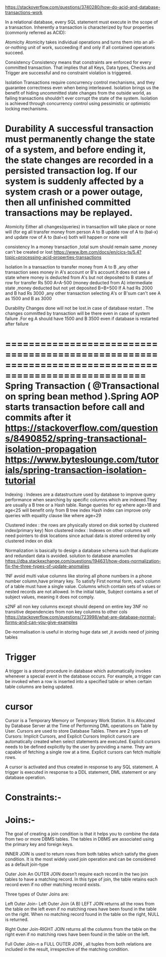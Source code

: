 
https://stackoverflow.com/questions/3740280/how-do-acid-and-database-transactions-work

In a relational database, every SQL statement must execute in the scope of a transaction.
Inherently a transaction is characterized by four properties (commonly referred as ACID):

Atomicity
Atomicity takes individual operations and turns them into an all-or-nothing unit of work, 
succeeding if and only if all contained operations succeed.

Consistency
Consistency means that constraints are enforced for every committed transaction. 
That implies that all Keys, Data types, Checks and Trigger are successful and no constraint 
violation is triggered.

Isolation
Transactions require concurrency control mechanisms, and they guarantee correctness even
when being interleaved. Isolation brings us the benefit of hiding uncommitted state changes 
from the outside world, as failing transactions shouldn’t ever corrupt the state of the system. 
Isolation is achieved through concurrency control using pessimistic or optimistic locking mechanisms.

Durability
A successful transaction must permanently change the state of a system, and before ending it, 
the state changes are recorded in a persisted transaction log.
If our system is suddenly affected by a system crash or a power outage, then all unfinished 
committed transactions may be replayed.
=====================================================================================================
Atomicity Either all changes(queries) in transaction will take place
or none will (for eg all transfer money from person A to B
update row of A to (bal-x) and update row of A to (bal+x) both will
happen or none will

consistency
In a money transaction ,total sum should remain same ,money
can't be created or lost
https://www.ibm.com/docs/en/cics-ts/5.4?topic=processing-acid-properties-transactions


Isolation
In a transaction to transfer money from A to B ,any other transaction sees money in A's account or B's account.It does not see a state where money is deducted from A's but not deposited to B
states of row
for transfer Rs 500
A=A-500 (money deducted from A)
intermediate state ,money deducted but not yet deposited
B=B+500
If A had Rs 2000 and B had Rs 3000 ,any other transaction selecting
A's or B'sum can't see A as 1500 and B as 3000

Durability
Changes done will not be lost.in case of database restart .
The changes committed by transaction will be there even in case of system failure .For eg A should have 1500 and B 3500 even if database is restarted after failure

======================================================================================================
Spring Transaction ( @Transactional on spring bean method ).Spring AOP starts transaction before call and
commits after it
https://stackoverflow.com/questions/8490852/spring-transactional-isolation-propagation
https://www.byteslounge.com/tutorials/spring-transaction-isolation-tutorial
======================================================================================================
Indexing : Indexes are a datastructure used by database to improve query performance when searching 
by specific columns which are indexed.They are usually a B tree or a Hash table.
Range queries for eg where age>18 and age<25 will benefit only from B tree index
Hash index can improve only queries with equality clause like where age=29

Clustered index : the rows are physically stored on disk sorted by clustered index(primary key)
Non clustered index : Indexes on other columns will need  pointers to disk locations since actual data
is stored ordered by only clustered index on disk

Normalization is basically to design a database schema such that duplicate and redundant data is avoided.
solution to database anamolies https://dba.stackexchange.com/questions/194631/how-does-normalization-fix-the-three-types-of-update-anomalies

1NF avoid multi value columns like storing all phone numbers in a phone number column,have primary key.
To satisfy First normal form, each column of a table must have a single value. Columns which contain sets 
of values or nested records are not allowed.
In the initial table, Subject contains a set of subject values, meaning it does not comply.

s2NF all non key columns except should depend on entire key
3NF no transitive dependencies from non key columns to other cols
https://stackoverflow.com/questions/723998/what-are-database-normal-forms-and-can-you-give-examples

De-normalisation is useful in storing huge data set ,it avoids need of joining tables


Trigger
================
A trigger is a stored procedure in database which automatically invokes whenever a 
special event in the database occurs. For example, a trigger can be invoked when a row is 
inserted into a specified table or when certain table columns are being updated.

cursor
================
Cursor is a Temporary Memory or Temporary Work Station. 
It is Allocated by Database Server at the Time of Performing DML operations on Table by User.
Cursors are used to store Database Tables. 
There are 2 types of Cursors: Implicit Cursors, and Explicit Cursors
Implicit cursors are automatically created when select statements are executed. 
Explicit cursors needs to be defined explicitly by the user by providing a name. 
They are capable of fetching a single row at a time. Explicit cursors can fetch multiple rows.

A cursor is activated and thus created in response to any SQL statement. 
A trigger is executed in response to a DDL statement, DML statement or any database operation.

Constraints:-
=================



Joins:-
=============
The goal of creating a join condition is that it helps you to combine the data from two or more DBMS tables. 
The tables in DBMS are associated using the primary key and foreign keys.

INNER JOIN is used to return rows from both tables which satisfy the given condition.
It is the most widely used join operation and can be considered as a default join-type


Outer Join
An OUTER JOIN doesn’t require each record in the two join tables to have a matching record.
In this type of join, the table retains each record even if no other matching record exists.

Three types of Outer Joins are:

Left Outer Join-
Left Outer Join (A  B)
LEFT JOIN returns all the rows from the table on the left even if no matching rows have been found in the table on 
the right. When no matching record found in the table on the right, NULL is returned.

Right Outer Join-RIGHT JOIN returns all the columns from the table on the right even if no matching rows have been
found in the table on the left.

Full Outer Join-n a FULL OUTER JOIN , all tuples from both relations are included in the result, 
irrespective of the matching condition.